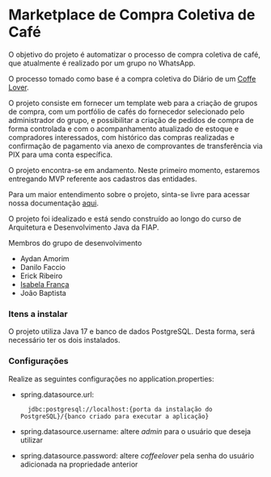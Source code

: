 # Marketplace de Compra Coletiva de Café

O objetivo do projeto é automatizar o processo de compra coletiva de café, que atualmente é realizado por um grupo no WhatsApp.

O processo tomado como base é a compra coletiva do Diário de um [Coffe Lover](https://www.instagram.com/diariodeumcoffeelover/).

O projeto consiste em fornecer um template web para a criação de grupos de compra, com um portfólio de cafés do fornecedor selecionado pelo administrador do grupo, e possibilitar a criação de pedidos de compra de forma controlada e com o acompanhamento atualizado de estoque e compradores interessados, com histórico das compras realizadas e confirmação de pagamento via anexo de comprovantes de transferência via PIX para uma conta específica.

O projeto encontra-se em andamento. Neste primeiro momento, estaremos entregando MVP referente aos cadastros das entidades.

Para um maior entendimento sobre o projeto, sinta-se livre para acessar nossa documentação [aqui](https://www.notion.so/8d23441e4ddc4bb88ab78d7b952595e7?v=ea155403c7cd4b568b812d0d50aee463&pvs=4).

O projeto foi idealizado e está sendo construído ao longo do curso de Arquitetura e Desenvolvimento Java da FIAP.

Membros do grupo de desenvolvimento
 - Aydan Amorim
 - Danilo Faccio
 - Erick Ribeiro
 - [Isabela França](https://github.com/fysabelah)
 - João Baptista

### Itens a instalar
O projeto utiliza Java 17 e banco de dados PostgreSQL. Desta forma, será necessário ter os dois instalados.

### Configurações
Realize as seguintes configurações no application.properties:
* spring.datasource.url:

        jdbc:postgresql://localhost:{porta da instalação do PostgreSQL}/{banco criado para executar a aplicação}
* spring.datasource.username: altere *admin* para o usuário que deseja utilizar
* spring.datasource.password: altere *coffeelover* pela senha do usuário adicionada na propriedade anterior